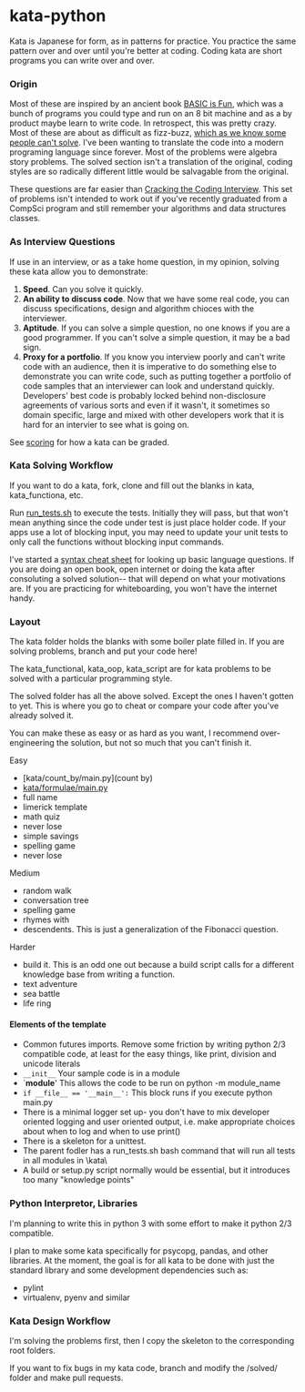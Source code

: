 # kata-python
Kata is Japanese for form, as in patterns for practice. You practice the same pattern over and over until you're better at coding. Coding kata are short programs 
you can write over and over.

###  Origin
Most of these are inspired by an ancient book [BASIC is Fun](https://www.amazon.com/Basic-Fun-Computer-Problems-Children/dp/0380806061), which was a bunch of programs you could type and run on an 8 bit machine and as a by product maybe learn to write code. In retrospect, this was pretty crazy. Most of these are about as difficult as fizz-buzz, [which as we know some people can't solve](https://en.wikipedia.org/wiki/Fizz_buzz). I've been wanting to translate the code into a modern programing language since forever. Most of the problems were algebra story problems. The solved section isn't a translation of the original, coding styles are so radically different little would be salvagable from the original.

These questions are far easier than [Cracking the Coding Interview](https://www.amazon.com/Cracking-Coding-Interview-Programming-Questions/dp/0984782850/ref=pd_sbs_14_img_0?_encoding=UTF8&psc=1&refRID=JV9XCVQ6A174G137R2W2). This set of problems isn't intended to work out if you've recently graduated from a CompSci program and still remember
your algorithms and data structures classes.

### As Interview Questions
If use in an interview, or as a take home question, in my opinion, solving these kata allow you to demonstrate:

1. __Speed__. Can you solve it quickly.
2. __An ability to discuss code__. Now that we have some real code, you can discuss specifications, design and algorithm chioces with the interviewer.
3. __Aptitude__. If you can solve a simple question, no one knows if you are a good programmer. If you can't solve a simple question, it may be a bad sign. 
4. __Proxy for a portfolio__. If you know you interview poorly and can't write code with an audience, then it is imperative to do something else to demonstrate you can write code, such as putting together a portfolio of code samples that an interviewer can look and understand quickly. Developers' best code is probably locked behind non-disclosure agreements of various sorts and even if it wasn't, it sometimes so domain specific, large and mixed with other developers work that it is hard for an intervier to see what is going on.

See [scoring](scoring.MD) for how a kata can be graded.


### Kata Solving Workflow
If you want to do a kata, fork, clone and fill out the blanks in kata, kata_functiona, etc.

Run [run_tests.sh](run_tests.sh) to execute the tests. Initially they will pass, but that won't mean anything since the code under test
is just place holder code. If your apps use a lot of blocking input, you may need to update your unit tests to only call the functions
without blocking input commands.

I've started a [syntax cheat sheet](SYNTAX_CHEAT_SHEET.MD) for looking up basic language questions. If you are doing
an open book, open internet or doing the kata after consoluting a solved solution-- that will depend on what your 
motivations are. If you are practicing for whiteboarding, you won't have the internet handy.

### Layout
The kata folder holds the blanks with some boiler plate filled in. If you are solving problems, branch and put your code here!

The kata_functional, kata_oop, kata_script are for kata problems to be solved with a particular programming style.

The solved folder has all the above solved. Except the ones I haven't gotten to yet. This is where you go to cheat or compare your code after you've already solved it.

You can make these as easy or as hard as you want, I recommend over-engineering the solution, but not so much that you can't finish it.

Easy
- [kata/count_by/main.py](count by)
- [kata/formulae/main.py](formulae)
- full name
- limerick template
- math quiz
- never lose
- simple savings
- spelling game
- never lose

Medium
- random walk
- conversation tree
- spelling game
- rhymes with
- descendents. This is just a generalization of the Fibonacci question.

Harder
- build it. This is an odd one out because a build script calls for a different knowledge base from writing a function.
- text adventure
- sea battle
- life ring

#### Elements of the template
- Common futures imports. Remove some friction by writing python 2/3 compatible code, at least for the easy things, like 
print, division and unicode literals
- `__init__` Your sample code is in a module
- `__module__' This allows the code to be run on python -m module_name
- `if __file__ == '__main__':` This block runs if you execute python main.py
- There is a minimal logger set up- you don't have to mix developer oriented logging and user oriented output, i.e. make 
appropriate choices about when to log and when to use print()
- There is a skeleton for a unittest. 
- The parent fodler has a run_tests.sh bash command that will run all tests in all modules in \kata\
- A build or setup.py script normally would be essential, but it introduces too many "knowledge points"

### Python Interpretor, Libraries
I'm planning to write this in python 3 with some effort to make it python 2/3 compatible.
  
I plan to make some kata specifically for psycopg, pandas, and other libraries. At the moment, the goal is for all kata to be done with just the standard library and some development dependencies such as:

- pylint
- virtualenv, pyenv and similar 


### Kata Design Workflow
I'm solving the problems first, then I copy the skeleton to the corresponding root folders.

If you want to fix bugs in my kata code, branch and modify the /solved/ folder and make pull requests.